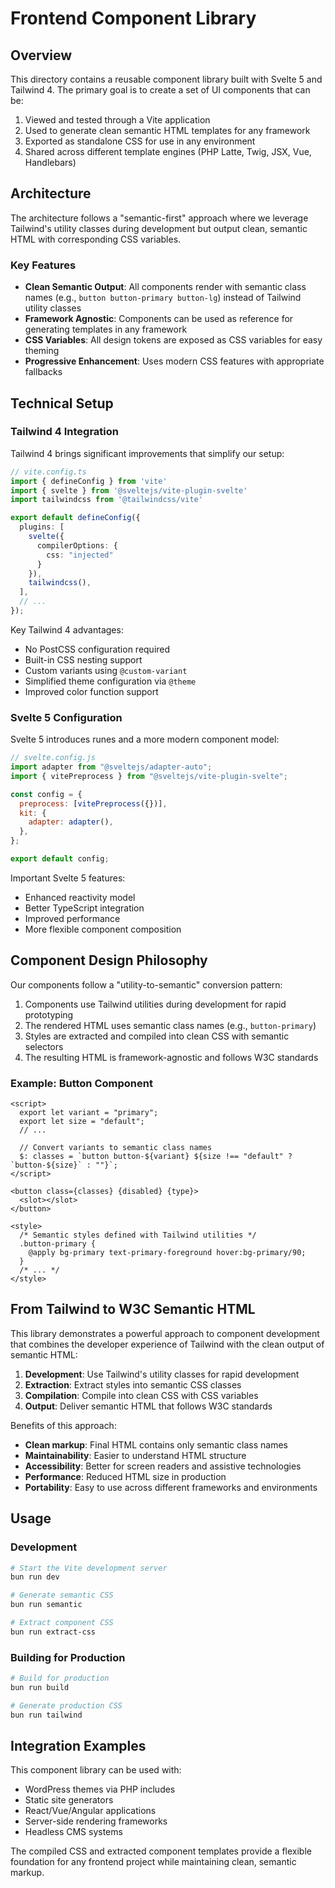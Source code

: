 # Frontend Component Library

## Overview

This directory contains a reusable component library built with Svelte 5 and Tailwind 4. The primary goal is to create a set of UI components that can be:

1. Viewed and tested through a Vite application
2. Used to generate clean semantic HTML templates for any framework
3. Exported as standalone CSS for use in any environment 
4. Shared across different template engines (PHP Latte, Twig, JSX, Vue, Handlebars)

## Architecture

The architecture follows a "semantic-first" approach where we leverage Tailwind's utility classes during development but output clean, semantic HTML with corresponding CSS variables.

### Key Features

- **Clean Semantic Output**: All components render with semantic class names (e.g., `button button-primary button-lg`) instead of Tailwind utility classes
- **Framework Agnostic**: Components can be used as reference for generating templates in any framework
- **CSS Variables**: All design tokens are exposed as CSS variables for easy theming
- **Progressive Enhancement**: Uses modern CSS features with appropriate fallbacks

## Technical Setup

### Tailwind 4 Integration

Tailwind 4 brings significant improvements that simplify our setup:

```typescript
// vite.config.ts
import { defineConfig } from 'vite'
import { svelte } from '@sveltejs/vite-plugin-svelte'
import tailwindcss from '@tailwindcss/vite'

export default defineConfig({
  plugins: [
    svelte({
      compilerOptions: {
        css: "injected"
      }
    }),
    tailwindcss(),
  ],
  // ...
});
```

Key Tailwind 4 advantages:
- No PostCSS configuration required
- Built-in CSS nesting support
- Custom variants using `@custom-variant`
- Simplified theme configuration via `@theme`
- Improved color function support

### Svelte 5 Configuration

Svelte 5 introduces runes and a more modern component model:

```javascript
// svelte.config.js
import adapter from "@sveltejs/adapter-auto";
import { vitePreprocess } from "@sveltejs/vite-plugin-svelte";

const config = {
  preprocess: [vitePreprocess({})],
  kit: {
    adapter: adapter(),
  },
};

export default config;
```

Important Svelte 5 features:
- Enhanced reactivity model
- Better TypeScript integration
- Improved performance
- More flexible component composition

## Component Design Philosophy

Our components follow a "utility-to-semantic" conversion pattern:

1. Components use Tailwind utilities during development for rapid prototyping
2. The rendered HTML uses semantic class names (e.g., `button-primary`)
3. Styles are extracted and compiled into clean CSS with semantic selectors
4. The resulting HTML is framework-agnostic and follows W3C standards

### Example: Button Component

```svelte
<script>
  export let variant = "primary";
  export let size = "default";
  // ...

  // Convert variants to semantic class names
  $: classes = `button button-${variant} ${size !== "default" ? `button-${size}` : ""}`;
</script>

<button class={classes} {disabled} {type}>
  <slot></slot>
</button>

<style>
  /* Semantic styles defined with Tailwind utilities */
  .button-primary {
    @apply bg-primary text-primary-foreground hover:bg-primary/90;
  }
  /* ... */
</style>
```

## From Tailwind to W3C Semantic HTML

This library demonstrates a powerful approach to component development that combines the developer experience of Tailwind with the clean output of semantic HTML:

1. **Development**: Use Tailwind's utility classes for rapid development
2. **Extraction**: Extract styles into semantic CSS classes
3. **Compilation**: Compile into clean CSS with CSS variables
4. **Output**: Deliver semantic HTML that follows W3C standards

Benefits of this approach:
- **Clean markup**: Final HTML contains only semantic class names
- **Maintainability**: Easier to understand HTML structure
- **Accessibility**: Better for screen readers and assistive technologies
- **Performance**: Reduced HTML size in production
- **Portability**: Easy to use across different frameworks and environments

## Usage

### Development

```bash
# Start the Vite development server
bun run dev

# Generate semantic CSS
bun run semantic

# Extract component CSS
bun run extract-css
```

### Building for Production

```bash
# Build for production
bun run build

# Generate production CSS
bun run tailwind
```

## Integration Examples

This component library can be used with:
- WordPress themes via PHP includes
- Static site generators
- React/Vue/Angular applications
- Server-side rendering frameworks
- Headless CMS systems

The compiled CSS and extracted component templates provide a flexible foundation for any frontend project while maintaining clean, semantic markup.